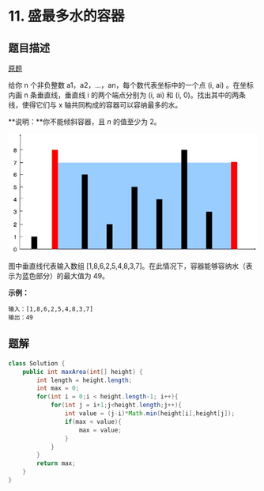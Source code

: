 # 11. 盛最多水的容器

## 题目描述

[原题](https://leetcode-cn.com/problems/remove-duplicates-from-sorted-array/)

给你 n 个非负整数 a1，a2，...，an，每个数代表坐标中的一个点 \(i, ai\) 。在坐标内画 n 条垂直线，垂直线 i 的两个端点分别为 \(i, ai\) 和 \(i, 0\)。找出其中的两条线，使得它们与 x 轴共同构成的容器可以容纳最多的水。

**说明：**你不能倾斜容器，且 _n_ 的值至少为 2。

![](.gitbook/assets/image%20%282%29.png)

图中垂直线代表输入数组 \[1,8,6,2,5,4,8,3,7\]。在此情况下，容器能够容纳水（表示为蓝色部分）的最大值为 49。

**示例：**

```text
输入：[1,8,6,2,5,4,8,3,7]
输出：49
```

## 题解

```java
class Solution {
    public int maxArea(int[] height) {
        int length = height.length;
        int max = 0;
        for(int i = 0;i < height.length-1; i++){
            for(int j = i+1;j<height.length;j++){
                int value = (j-i)*Math.min(height[i],height[j]);
                if(max < value){
                    max = value;
                }
            }
        }
        return max;
    }
}
```

